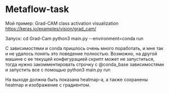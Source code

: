 # Metaflow-task

Мой пример: Grad-CAM class activation visualization https://keras.io/examples/vision/grad_cam/

Запуск: 
cd Grad-Cam
python3 main.py --environment=conda run

С зависимостями и conda пришлось очень много поработать, и мне так и не удалось понять это поведение полностью. Возможно, на другой машине с ее текущей конфигурацией скрипт может не запуститься, тогда нужно закомментировать строчку с @conda_base зависимостями и запустить все с помощью python3 main.py run

На выходе должна быть показана heatmap-а, а также сохранены heatmap и изображение с градиентом.
